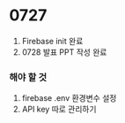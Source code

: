 # 0727
1. Firebase init 완료
2. 0728 발표 PPT 작성 완료

### 해야 할 것
1. firebase .env 환경변수 설정
2. API key 따로 관리하기
